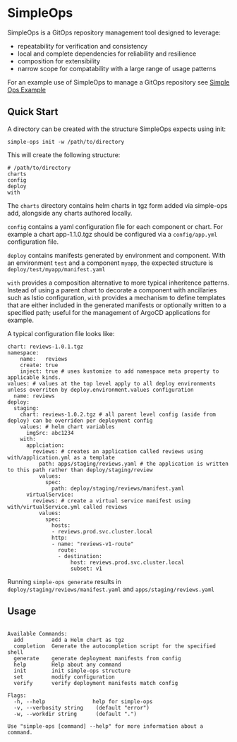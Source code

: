# SimpleOps

SimpleOps is a GitOps repository management tool designed to leverage:

* repeatability for verification and consistency
* local and complete dependencies for reliability and resilience
* composition for extensibility
* narrow scope for compatability with a large range of usage patterns


For an example use of SimpleOps to manage a GitOps repository see [Simple Ops Example](https://github.com/richardjennings/simple-ops-example)

## Quick Start

A directory can be created with the structure SimpleOps expects using init:
```
simple-ops init -w /path/to/directory
```
This will create the following structure:
```
# /path/to/directory
charts
config
deploy
with
```
The ```charts``` directory contains helm charts in tgz form added via simple-ops add, alongside any charts authored locally.
    
```config``` contains a yaml configuration file for each component or chart. For example a chart app-1.1.0.tgz should be configured 
via a ```config/app.yml``` configuration file.

```deploy``` contains manifests generated by environment and component. With an environment ```test``` and a component ```myapp```,
the expected structure is ```deploy/test/myapp/manifest.yaml```

```with``` provides a composition alternative to more typical inheritence patterns. Instead of using a parent chart to decorate a component
with ancillaries such as Istio configuration, ```with``` provides a mechanism to define templates that are either included
in the generated manifests or optionally written to a specified path; useful for the management of ArgoCD applications for example.

A typical configuration file looks like:
```
chart: reviews-1.0.1.tgz
namespace:
    name:   reviews 
    create: true
    inject: true # uses kustomize to add namespace meta property to applicable kinds.
values: # values at the top level apply to all deploy environments unless overriten by deploy.environment.values configuration
  name: reviews    
deploy:
  staging:
    chart: reviews-1.0.2.tgz # all parent level config (aside from deploy) can be overriden per deployment config
    values: # helm chart variables
      imgSrc: abc1234
    with:
      applciation:
        reviews: # creates an application called reviews using with/application.yml as a template
          path: apps/staging/reviews.yaml # the application is written to this path rather than deploy/staging/review
          values:
            spec:
              path: deploy/staging/reviews/manifest.yaml
      virtualService:
        reviews: # create a virtual service manifest using with/virtualService.yml called reviews
          values:
            spec:
              hosts:
              - reviews.prod.svc.cluster.local
              http:
              - name: "reviews-v1-route"
                route:
                - destination:
                    host: reviews.prod.svc.cluster.local
                    subset: v1
```
Running ```simple-ops generate``` results in ```deploy/staging/reviews/manifest.yaml``` and ```apps/staging/reviews.yaml```


## Usage
```

Available Commands:
  add         add a Helm chart as tgz
  completion  Generate the autocompletion script for the specified shell
  generate    generate deployment manifests from config
  help        Help about any command
  init        init simple-ops structure
  set         modify configuration
  verify      verify deployment manifests match config

Flags:
  -h, --help               help for simple-ops
  -v, --verbosity string    (default "error")
  -w, --workdir string      (default ".")

Use "simple-ops [command] --help" for more information about a command.
```

